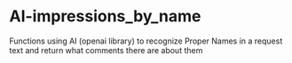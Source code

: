 # AI-impressions_by_name
Functions using AI (openai library) to recognize Proper Names in a request text and return what comments there are about them

